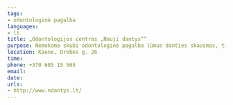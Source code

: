 ```yaml
---
tags:
- odontologinė pagalba
languages:
- lt
title: „Odontologijos centras „Nauji dantys““
purpose: Nemokama skubi odontologinė pagalba (ūmus danties skausmas, tinimas ar kitos ūmios, skausmingos būklės burnos ertmėje). Informacija ir registracija telefonu.
location: Kaune, Drobės g. 26
time: 
phone: +370 685 15 565
email: 
date: 
urls:
- http://www.ndantys.lt/
---
```

